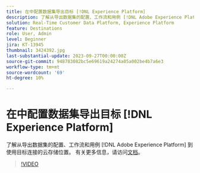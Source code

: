 ```yaml
---
title: 在中配置数据集导出目标 [!DNL Experience Platform]
description: 了解从导出数据集的配置、工作流和用例 [!DNL Adobe Experience Platform] 到使用目标连接的云存储位置。
solution: Real-Time Customer Data Platform, Experience Platform
feature: Destinations
role: User, Admin
level: Beginner
jira: KT-13945
thumbnail: 3424392.jpg
last-substantial-update: 2023-09-27T00:00:00Z
source-git-commit: 948783082bc5e69619a24274a05a002be4b7a6e3
workflow-type: tm+mt
source-wordcount: '69'
ht-degree: 10%

---
```


# 在中配置数据集导出目标 [!DNL Experience Platform]

了解从导出数据集的配置、工作流和用例 [!DNL Adobe Experience Platform] 到使用目标连接的云存储位置。 有关更多信息，请访问[文档](https://experienceleague.adobe.com/docs/experience-platform/destinations/ui/activate/export-datasets.html)。

>[!VIDEO](https://video.tv.adobe.com/v/3424392/?learn=on)

